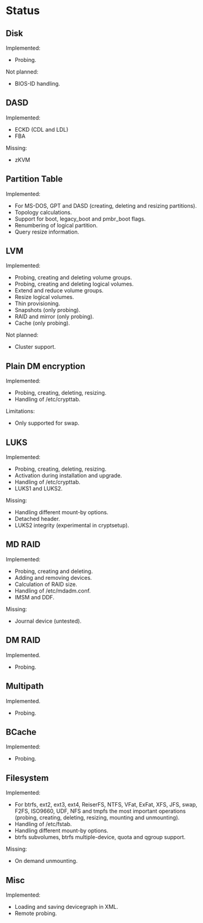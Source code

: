 
Status
======


Disk
----

Implemented:

* Probing.

Not planned:

* BIOS-ID handling.


DASD
----

Implemented:

* ECKD (CDL and LDL)
* FBA

Missing:

* zKVM


Partition Table
---------------

Implemented:

* For MS-DOS, GPT and DASD (creating, deleting and resizing partitions).
* Topology calculations.
* Support for boot, legacy_boot and pmbr_boot flags.
* Renumbering of logical partition.
* Query resize information.


LVM
---

Implemented:

* Probing, creating and deleting volume groups.
* Probing, creating and deleting logical volumes.
* Extend and reduce volume groups.
* Resize logical volumes.
* Thin provisioning.
* Snapshots (only probing).
* RAID and mirror (only probing).
* Cache (only probing).

Not planned:

* Cluster support.


Plain DM encryption
-------------------

Implemented:

* Probing, creating, deleting, resizing.
* Handling of /etc/crypttab.

Limitations:

* Only supported for swap.


LUKS
----

Implemented:

* Probing, creating, deleting, resizing.
* Activation during installation and upgrade.
* Handling of /etc/crypttab.
* LUKS1 and LUKS2.

Missing:

* Handling different mount-by options.
* Detached header.
* LUKS2 integrity (experimental in cryptsetup).


MD RAID
-------

Implemented:

* Probing, creating and deleting.
* Adding and removing devices.
* Calculation of RAID size.
* Handling of /etc/mdadm.conf.
* IMSM and DDF.

Missing:

* Journal device (untested).


DM RAID
-------

Implemented.

* Probing.


Multipath
---------

Implemented.

* Probing.


BCache
------

Implemented:

* Probing.


Filesystem
----------

Implemented:

* For btrfs, ext2, ext3, ext4, ReiserFS, NTFS, VFat, ExFat, XFS, JFS,
  swap, F2FS, ISO9660, UDF, NFS and tmpfs the most important operations
  (probing, creating, deleting, resizing, mounting and unmounting).
* Handling of /etc/fstab.
* Handling different mount-by options.
* btrfs subvolumes, btrfs multiple-device, quota and qgroup support.

Missing:

* On demand unmounting.


Misc
----

Implemented:

* Loading and saving devicegraph in XML.
* Remote probing.

